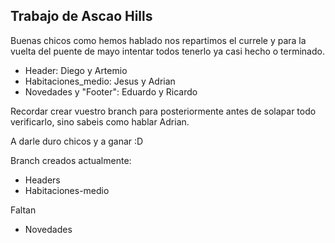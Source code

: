 ## Trabajo de Ascao Hills

Buenas chicos como hemos hablado nos repartimos el currele y para la vuelta del puente de mayo intentar todos tenerlo ya casi hecho o terminado.

* Header: Diego y Artemio
* Habitaciones_medio: Jesus y Adrian
* Novedades y "Footer": Eduardo y Ricardo

Recordar crear vuestro branch para posteriormente antes de solapar todo verificarlo, sino sabeis como hablar Adrian.

A darle duro chicos y a ganar  :D

Branch creados actualmente:

* Headers
* Habitaciones-medio

Faltan

* Novedades